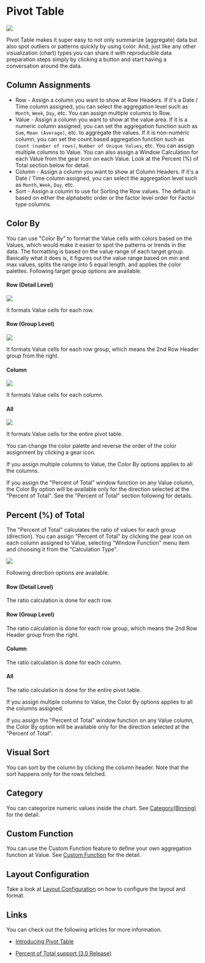 # Pivot Table

![](images/pivot.png)

Pivot Table makes it super easy to not only summarize (aggregate) data but also spot outliers or patterns quickly by using color. And, just like any other visualization (chart) types you can share it with reproducible data preparation steps simply by clicking a button and start having a conversation around the data.


## Column Assignments

* Row - Assign a column you want to show at Row Headers. If it's a Date / Time column assigned, you can select the aggregation level such as `Month`, `Week`, `Day`, etc. You can assign multiple columns to Row.   
* Value - Assign a column you want to show at the value area. If it is a numeric column assigned, you can set the aggregation function such as `Sum`, `Mean (Average)`, etc. to aggregate the values. If it is non-numeric column, you can set the count based aggregation function such as `Count (number of rows)`, `Number of Unique Values`, etc. You can assign multiple columns to Value. You can also assign a Window Calculation for each Value from the gear icon on each Value. Look at the Percent (%) of Total section below for detail.  
* Column - Assign a column you want to show at Column Headers. If it's a Date / Time column assigned, you can select the aggregation level such as `Month`, `Week`, `Day`, etc.
* Sort - Assign a column to use for Sorting the Row values. The default is based on either the alphabetic order or the factor level order for Factor type columns.


## Color By

You can use "Color By" to format the Value cells with colors based on the Values, which would make it easier to spot the patterns or trends in the data. The formatting is based on the value range of each target group. Basically what it does is, it figures out the value range based on min and max values, splits the range into 5 equal length, and applies the color palettes. Following target group options are available. 


#### Row (Detail Level)
![](images/pivot_colorby_row.png)

It formats Value cells for each row. 

#### Row (Group Level)
![](images/pivot_colorby_rowg.png)


It formats Value cells for each row group, which means the 2nd Row Header group from the right.  

#### Column
![](images/pivot_colorby_col.png)

It formats Value cells for each column. 


#### All
![](images/pivot_colorby_all.png)

It formats Value cells for the entire pivot table. 


You can change the color palette and reverse the order of the color assignment by clicking a gear icon.

If you assign multiple columns to Value, the Color By options applies to all the columns.   

If you assign the "Percent of Total" window function on any Value column, the Color By option will be available only for the direction selected at the "Percent of Total". See the "Percent of Total" section following for details.



## Percent (%) of Total

The "Percent of Total" calculates the ratio of values for each group (direction). You can assign "Percent of Total" by clicking the gear icon on each column assigned to Value, selecting "Window Function" menu item and choosing it from the "Calculation Type".   

![](images/pivot_ptotal.png)

Following direction options are available.

#### Row (Detail Level)

The ratio calculation is done for each row. 

#### Row (Group Level)

The ratio calculation is done for each row group, which means the 2nd Row Header group from the right.  

#### Column

The ratio calculation is done for each column. 

#### All

The ratio calculation is done for the entire pivot table. 


If you assign multiple columns to Value, the Color By options applies to all the columns assigned.   

If you assign the "Percent of Total" window function on any Value column, the Color By option will be available only for the direction selected at the "Percent of Total". 


## Visual Sort 

You can sort by the column by clicking the column header. Note that the sort happens only for the rows fetched. 

## Category 

You can categorize numeric values inside the chart. See [Category(Binning)](category.md) for the detail.


## Custom Function

You can use the Custom Function feature to define your own aggregation function at Value. See [Custom Function](custom-function.md) for the detail.



## Layout Configuration

Take a look at [Layout Configuration](layout.md) on how to configure the layout and format. 


## Links

You can check out the following articles for more information. 

* [Introducing Pivot Table](https://blog.exploratory.io/introducing-pivot-table-1c9c949fd2d6#.vxc6ndj8u)

* [Percent of Total support (3.0 Release)](https://blog.exploratory.io/exploratory-v3-0-released-ace2a16e7d91)

